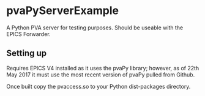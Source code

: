# pvaPyServerExample
A Python PVA server for testing purposes. Should be useable with the EPICS Forwarder.

## Setting up
Requires EPICS V4 installed as it uses the pvaPy library; however, as of 22th May 2017 it must use the most recent version of pvaPy pulled from Github.

Once built copy the pvaccess.so to your Python dist-packages directory.
